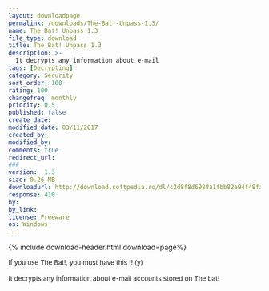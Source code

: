 ```yaml
---
layout: downloadpage
permalink: /downloads/The-Bat!-Unpass-1,3/
name: The Bat! Unpass 1.3
file_type: download
title: The Bat! Unpass 1.3
description: >-
  It decrypts any information about e-mail
tags: [Decrypting]
category: Security
sort_order: 100
rating: 100
changefreq: monthly
priority: 0.5
published: false
create_date: 
modified_date: 03/11/2017
created_by: 
modified_by: 
comments: true
redirect_url: 
### 
version:  1.3
size: 0.26 MB
downloadurl: http://download.softpedia.ro/dl/c2d8f8d6988a1fbb82e94f48fad176ed/46eda511/100002012/software/SECURITY/DECRIPTARE/tbup13.rar
response: 410
by: 
by_link: 
license: Freeware
os: Windows
---
```


{% include download-header.html download=page%}

<p style="fix-download-text !important">
<p><font size="2"><p>If you use The Bat!, you must have this !! (y)<br />
<br />
It decrypts any information about e-mail accounts stored on The bat!</p></p></p>
